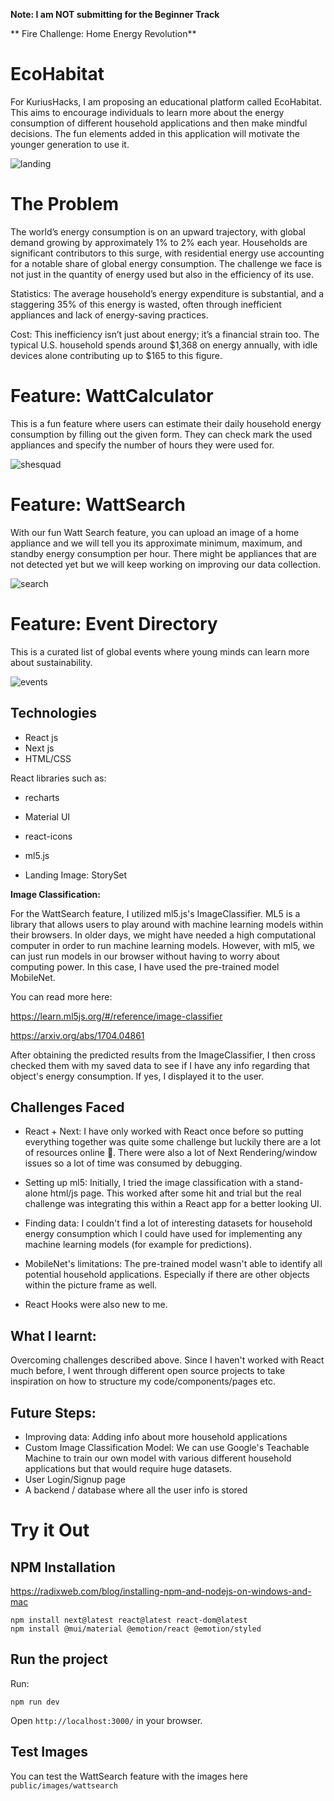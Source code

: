 **Note: I am NOT submitting for the Beginner Track**

** Fire Challenge: Home Energy Revolution** 
# EcoHabitat 

For KuriusHacks, I am proposing an educational platform called EcoHabitat. This aims to encourage individuals to learn more about the energy consumption of different household applications and then make mindful decisions. The fun elements added in this application will motivate the younger generation to use it.

![landing](public/images/readme1.png)

# The Problem

The world’s energy consumption is on an upward trajectory, with global demand growing by approximately 1% to 2% each year. Households are significant contributors to this surge, with residential energy use accounting for a notable share of global energy consumption. The challenge we face is not just in the quantity of energy used but also in the efficiency of its use.

Statistics: The average household’s energy expenditure is substantial, and a staggering 35% of this energy is wasted, often through inefficient appliances and lack of energy-saving practices.

Cost: This inefficiency isn’t just about energy; it’s a financial strain too. The typical U.S. household spends around $1,368 on energy annually, with idle devices alone contributing up to $165 to this figure.


# Feature: WattCalculator

This is a fun feature where users can estimate their daily household energy consumption by filling out the given form. They can check mark the used appliances and specify the number of hours they were used for.

![shesquad](public/images/readme2.png)

# Feature: WattSearch

With our fun Watt Search feature, you can upload an image of a home appliance and we will tell you its approximate minimum, maximum, and standby energy consumption per hour. There might be appliances that are not detected yet but we will keep working on improving our data collection.

![search](public/images/readme3.png)


# Feature: Event Directory

This is a curated list of global events where young minds can learn more about sustainability. 

![events](public/images/readme4.png)

## Technologies 

* React js
* Next js
* HTML/CSS

React libraries such as:

* recharts
* Material UI
* react-icons
* ml5.js

* Landing Image: StorySet

**Image Classification:**

For the WattSearch feature, I utilized ml5.js's ImageClassifier. ML5 is a library that allows users to play around with machine learning models within their browsers. In older days, we might have needed a high computational computer in order to run machine learning models. However, with ml5, we can just run models in our browser without having to worry about computing power. In this case, I have used the pre-trained model MobileNet. 

You can read more here: 

https://learn.ml5js.org/#/reference/image-classifier

https://arxiv.org/abs/1704.04861

After obtaining the predicted results from the ImageClassifier, I then cross checked them with my saved data to see if I have any info regarding that object's energy consumption. If yes, I displayed it to the user.

## Challenges Faced

* React + Next: I have only worked with React once before so putting everything together was quite some challenge but luckily there are a lot of resources online 🙈. There were also a lot of Next Rendering/window issues so a lot of time was consumed by debugging.

* Setting up ml5: Initially, I tried the image classification with a stand-alone html/js page. This worked after some hit and trial but the real challenge was integrating this within a React app for a better looking UI. 

* Finding data: I couldn't find a lot of interesting datasets for household energy consumption which I could have used for implementing any machine learning models (for example for predictions).

* MobileNet's limitations: The pre-trained model wasn't able to identify all potential household applications. Especially if there are other objects within the picture frame as well.

* React Hooks were also new to me.

## What I learnt: 

Overcoming challenges described above. Since I haven't worked with React much before, I went through different open source projects to take inspiration on how to structure my code/components/pages etc.

## Future Steps:

* Improving data: Adding info about more household applications
* Custom Image Classification Model: We can use Google's Teachable Machine to train our own model with various different household applications but that would require huge datasets.
* User Login/Signup page
* A backend / database where all the user info is stored


# Try it Out

## NPM Installation

https://radixweb.com/blog/installing-npm-and-nodejs-on-windows-and-mac
```
npm install next@latest react@latest react-dom@latest
npm install @mui/material @emotion/react @emotion/styled
```
## Run the project

Run:
```
npm run dev
```

Open ```http://localhost:3000/``` in your browser.

## Test Images

You can test the WattSearch feature with the images here ```public/images/wattsearch```
